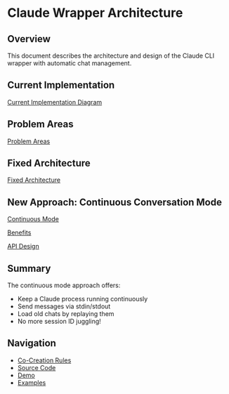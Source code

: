 # Claude Wrapper Architecture

## Overview
This document describes the architecture and design of the Claude CLI wrapper with automatic chat management.

## Current Implementation

[Current Implementation Diagram](diagrams/current-implementation.md ':include')

## Problem Areas

[Problem Areas](diagrams/problem-areas.md ':include')

## Fixed Architecture

[Fixed Architecture](diagrams/fixed-architecture.md ':include')

## New Approach: Continuous Conversation Mode

[Continuous Mode](diagrams/continuous-mode.md ':include')

[Benefits](diagrams/benefits.md ':include')

[API Design](diagrams/api-design.md ':include')

## Summary

The continuous mode approach offers:
- Keep a Claude process running continuously
- Send messages via stdin/stdout
- Load old chats by replaying them
- No more session ID juggling!

## Navigation

- [Co-Creation Rules](CLAUDE.md)
- [Source Code](claude-wrapper.js)
- [Demo](index.js)
- [Examples](example.js)